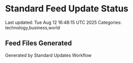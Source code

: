 # Standard Feed Update Status
Last updated: Tue Aug 12 16:48:15 UTC 2025
Categories: technology,business,world

## Feed Files Generated

Generated by Standard Updates Workflow

